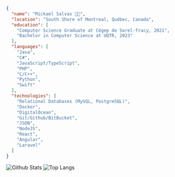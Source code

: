 ```json
{
  "name": "Mickael Salvas 👨‍💻", 
  "location": "South Shore of Montreal, Québec, Canada", 
  "education": [
    "Computer Science Graduate at Cégep de Sorel-Tracy, 2021", 
    "Bachelor in Computer Science at UQTR, 2023"
  ], 
  "languages": [
    "Java", 
    "C#", 
    "JavaScript/TypeScript", 
    "PHP", 
    "C/C++", 
    "Python", 
    "Swift"
  ], 
  "technologies": [
    "Relational Databases (MySQL, PostgreSQL)", 
    "Docker", 
    "DigitalOcean", 
    "Git/Github/BitBucket", 
    "JSON", 
    "NodeJS", 
    "React", 
    "Angular", 
    "Laravel"
  ]
}
```
![Github Stats](https://github-readme-stats.vercel.app/api?username=Salvas21&count_private=true&show_icons=true&include_all_commits=true)
![Top Langs](https://github-readme-stats.vercel.app/api/top-langs/?username=Salvas21&hide=TeX&layout=compact)
